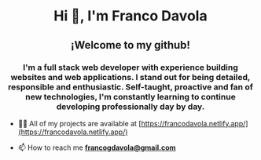 <h1 align="center">Hi 👋, I'm Franco Davola</h1>
<h2 align="center">¡Welcome to my github!</h2>
<h3 align="center">I'm a full stack web developer with experience building websites and web applications. I stand out for being detailed, responsible and enthusiastic. Self-taught, proactive and fan of new technologies, I'm constantly learning to continue developing professionally day by day.</h3>

- 👨‍💻 All of my projects are available at [https://francodavola.netlify.app/](https://francodavola.netlify.app/)

- 📫 How to reach me **francogdavola@gmail.com**


